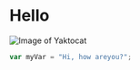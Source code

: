 # Hello
![Image of Yaktocat](https://octodex.github.com/images/yaktocat.png)
``` javascript
var myVar = "Hi, how areyou?";
```
